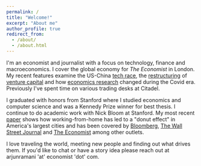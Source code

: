 ```yaml
---
permalink: /
title: "Welcome!"
excerpt: "About me"
author_profile: true
redirect_from: 
  - /about/
  - /about.html
---
```



I'm an economist and journalist with a focus on technology, finance and macroeconomics. I cover the global economy for <i>The Economist</i> in London. My recent features examine the US-China [tech race](https://www.economist.com/briefing/2022/10/13/china-and-the-west-are-in-a-race-to-foster-innovation), the [restructuring](https://www.economist.com/finance-and-economics/2021/11/23/the-bright-new-age-of-venture-capital/21806438) of [venture capital](https://www.economist.com/leaders/2021/11/27/adventure-capitalism) and how [economics research](https://www.economist.com/briefing/2021/10/23/enter-third-wave-economics) changed during the Covid era. Previously I've spent time on various trading desks at Citadel.

I graduated with honors from Stanford where I studied economics and computer science and was a Kennedy Prize winner for best thesis. I continue to do academic work with Nick Bloom at Stanford. My most recent [paper](https://www.nber.org/system/files/working_papers/w28876/w28876.pdf) shows how working-from-home has led to a "donut effect" in America's largest cities and has been covered by [Bloomberg](https://www.bloomberg.com/news/articles/2021-06-01/americans-are-done-with-5-days-a-week-in-the-office-here-s-what-that-means-for-the-economy), [The Wall Street Journal](https://www.wsj.com/articles/pandemic-urban-decay-and-economic-renewal-11659038760) and [The Economist](https://www.economist.com/graphic-detail/2021/07/04/covid-19-has-persuaded-americans-to-leave-city-centres) among other outlets.

I love traveling the world, meeting new people and finding out what drives them. If you'd like to chat or have a story idea please reach out at arjunramani 'at' economist 'dot' com.

